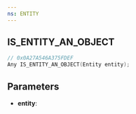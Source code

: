 ```yaml
---
ns: ENTITY
---
```

## IS_ENTITY_AN_OBJECT

```c
// 0x0A27A546A375FDEF
Any IS_ENTITY_AN_OBJECT(Entity entity);
```

## Parameters
* **entity**:
